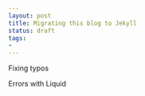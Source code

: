 ```yaml
---
layout: post
title: Migrating this blog to Jekyll
status: draft
tags:
- 
---
```


Fixing typos

Errors with Liquid